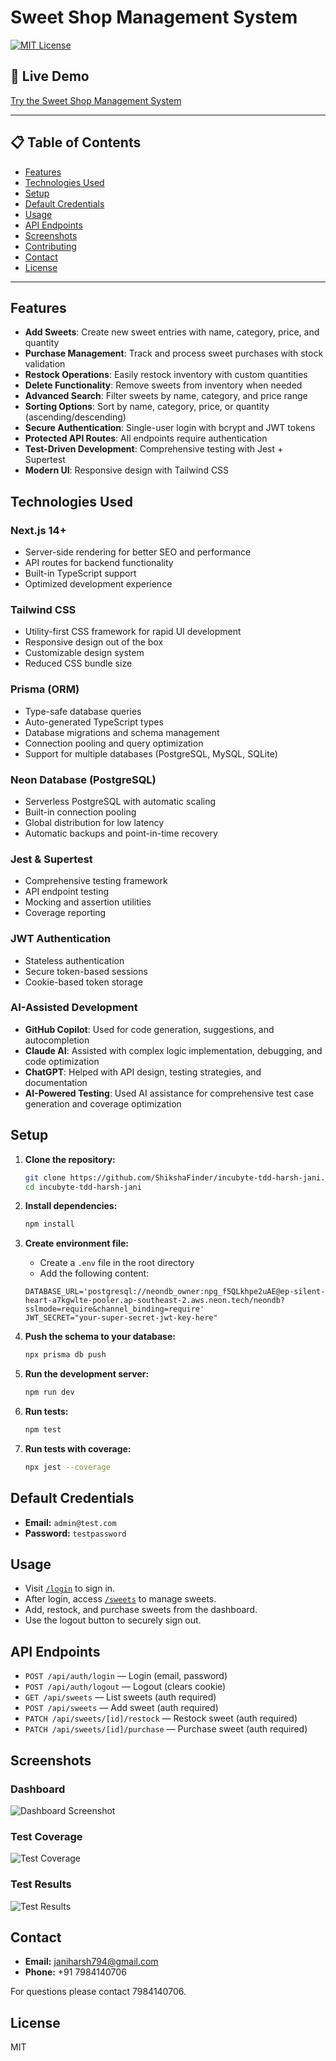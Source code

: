 # Sweet Shop Management System

[![MIT License](https://img.shields.io/badge/license-MIT-green.svg)](LICENSE)

## 🚀 Live Demo
[Try the Sweet Shop Management System](https://incubyte-tdd-harsh-jani-3kuy.vercel.app/)

---

## 📋 Table of Contents
- [Features](#features)
- [Technologies Used](#technologies-used)
- [Setup](#setup)
- [Default Credentials](#default-credentials)
- [Usage](#usage)
- [API Endpoints](#api-endpoints)
- [Screenshots](#screenshots)
- [Contributing](#contributing)
- [Contact](#contact)
- [License](#license)

---

## Features
- **Add Sweets**: Create new sweet entries with name, category, price, and quantity
- **Purchase Management**: Track and process sweet purchases with stock validation
- **Restock Operations**: Easily restock inventory with custom quantities
- **Delete Functionality**: Remove sweets from inventory when needed
- **Advanced Search**: Filter sweets by name, category, and price range
- **Sorting Options**: Sort by name, category, price, or quantity (ascending/descending)
- **Secure Authentication**: Single-user login with bcrypt and JWT tokens
- **Protected API Routes**: All endpoints require authentication
- **Test-Driven Development**: Comprehensive testing with Jest + Supertest
- **Modern UI**: Responsive design with Tailwind CSS

## Technologies Used

### **Next.js 14+**
- Server-side rendering for better SEO and performance
- API routes for backend functionality
- Built-in TypeScript support
- Optimized development experience

### **Tailwind CSS**
- Utility-first CSS framework for rapid UI development
- Responsive design out of the box
- Customizable design system
- Reduced CSS bundle size

### **Prisma (ORM)**
- Type-safe database queries
- Auto-generated TypeScript types
- Database migrations and schema management
- Connection pooling and query optimization
- Support for multiple databases (PostgreSQL, MySQL, SQLite)

### **Neon Database (PostgreSQL)**
- Serverless PostgreSQL with automatic scaling
- Built-in connection pooling
- Global distribution for low latency
- Automatic backups and point-in-time recovery

### **Jest & Supertest**
- Comprehensive testing framework
- API endpoint testing
- Mocking and assertion utilities
- Coverage reporting

### **JWT Authentication**
- Stateless authentication
- Secure token-based sessions
- Cookie-based token storage

### **AI-Assisted Development**
- **GitHub Copilot**: Used for code generation, suggestions, and autocompletion
- **Claude AI**: Assisted with complex logic implementation, debugging, and code optimization
- **ChatGPT**: Helped with API design, testing strategies, and documentation
- **AI-Powered Testing**: Used AI assistance for comprehensive test case generation and coverage optimization

## Setup

1. **Clone the repository:**
   ```bash
   git clone https://github.com/ShikshaFinder/incubyte-tdd-harsh-jani.git
   cd incubyte-tdd-harsh-jani
   ```

2. **Install dependencies:**
   ```bash
   npm install
   ```

3. **Create environment file:**
   - Create a `.env` file in the root directory
   - Add the following content:
   ```env
   DATABASE_URL='postgresql://neondb_owner:npg_f5QLkhpe2uAE@ep-silent-heart-a7kgwlte-pooler.ap-southeast-2.aws.neon.tech/neondb?sslmode=require&channel_binding=require'
   JWT_SECRET="your-super-secret-jwt-key-here"
   ```

4. **Push the schema to your database:**
   ```bash
   npx prisma db push
   ```

5. **Run the development server:**
   ```bash
   npm run dev
   ```

6. **Run tests:**
   ```bash
   npm test
   ```

7. **Run tests with coverage:**
   ```bash
   npx jest --coverage
   ```

## Default Credentials
- **Email:** `admin@test.com`
- **Password:** `testpassword`

## Usage
- Visit [`/login`](#) to sign in.
- After login, access [`/sweets`](#) to manage sweets.
- Add, restock, and purchase sweets from the dashboard.
- Use the logout button to securely sign out.

## API Endpoints
- `POST /api/auth/login` — Login (email, password)
- `POST /api/auth/logout` — Logout (clears cookie)
- `GET /api/sweets` — List sweets (auth required)
- `POST /api/sweets` — Add sweet (auth required)
- `PATCH /api/sweets/[id]/restock` — Restock sweet (auth required)
- `PATCH /api/sweets/[id]/purchase` — Purchase sweet (auth required)

## Screenshots

### Dashboard
![Dashboard Screenshot](public/dashboard.jpg)

### Test Coverage
![Test Coverage](public/coverage.png)

### Test Results
![Test Results](public/test.png)


## Contact
- **Email:** janiharsh794@gmail.com
- **Phone:** +91 7984140706

For questions please contact 7984140706.

## License
MIT
